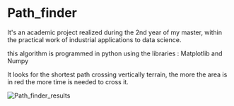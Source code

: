 # Path_finder

It's an academic project realized during the 2nd year of my master, within the practical work of industrial applications to data science.

this algorithm is programmed in python using the libraries : Matplotlib and Numpy 

It looks for the shortest path crossing vertically terrain, the more the area is in red the more time is needed to cross it.



![Path_finder_results](https://user-images.githubusercontent.com/96794946/147682172-1fb7adec-b935-47f8-86fe-27a87fffa9eb.png)
